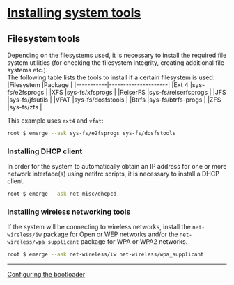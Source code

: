 # [Installing system tools](https://wiki.gentoo.org/wiki/Handbook:AMD64/Installation/Tools)
## Filesystem tools
Depending on the filesystems used, it is necessary to install the required file system utilities (for checking the filesystem integrity, creating additional file systems etc.).  
The following table lists the tools to install if a certain filesystem is used:  
|Filesystem |Package              |
|-----------|---------------------|
|Ext 4      |sys-fs/e2fsprogs     |
|XFS        |sys-fs/xfsprogs      |
|ReiserFS   |sys-fs/reiserfsprogs |
|JFS        |sys-fs/jfsutils      |
|VFAT       |sys-fs/dosfstools    |
|Btrfs      |sys-fs/btrfs-progs   |
|ZFS        |sys-fs/zfs           |

This example uses `ext4` and `vfat`:
```bash
root $ emerge --ask sys-fs/e2fsprogs sys-fs/dosfstools
```
### Installing DHCP client
In order for the system to automatically obtain an IP address for one or more network interface(s) using netifrc scripts, it is necessary to install a DHCP client.
```bash
root $ emerge --ask net-misc/dhcpcd
```
### Installing wireless networking tools
If the system will be connecting to wireless networks, install the `net-wireless/iw` package for Open or WEP networks and/or the `net-wireless/wpa_supplicant` package for WPA or WPA2 networks.
```bash
root $ emerge --ask net-wireless/iw net-wireless/wpa_supplicant
```
---
[Configuring the bootloader]()
